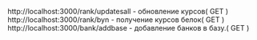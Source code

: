 http://localhost:3000/rank/updatesall - обновление курсов( GET )
http://localhost:3000/rank/byn - получение курсов белок( GET )
http://localhost:3000/bank/addbase - добавление банков в базу.( GET )

